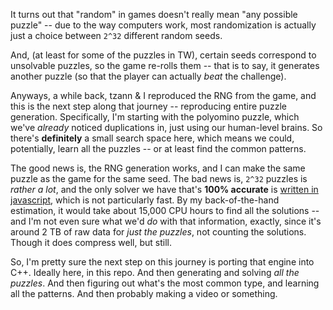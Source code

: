 It turns out that "random" in games doesn't really mean "any possible puzzle" -- due to the way computers work, most randomization is actually just a choice between `2^32` different random seeds.

And, (at least for some of the puzzles in TW), certain seeds correspond to unsolvable puzzles, so the game re-rolls them -- that is to say, it generates another puzzle (so that the player can actually *beat* the challenge).

Anyways, a while back, tzann & I reproduced the RNG from the game, and this is the next step along that journey -- reproducing entire puzzle generation. Specifically, I'm starting with the polyomino puzzle, which we've *already* noticed duplications in, just using our human-level brains. So there's __definitely__ a small search space here, which means we could, potentially, learn all the puzzles -- or at least find the common patterns. 

The good news is, the RNG generation works, and I can make the same puzzle as the game for the same seed. The bad news is, `2^32` puzzles is *rather a lot*, and the only solver we have that's __100% accurate__ is [written in javascript](https://github.com/jbzdarkid/witness-puzzles), which is not particularly fast. By my back-of-the-hand estimation, it would take about 15,000 CPU hours to find all the solutions -- and I'm not even sure what we'd *do* with that information, exactly, since it's around 2 TB of raw data for *just the puzzles*, not counting the solutions. Though it does compress well, but still.

So, I'm pretty sure the next step on this journey is porting that engine into C++. Ideally here, in this repo. And then generating and solving *all the puzzles*. And then figuring out what's the most common type, and learning all the patterns. And then probably making a video or something.
